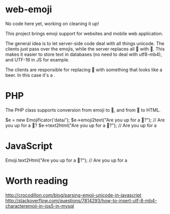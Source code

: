 web-emoji
=========

No code here yet, working on cleaning it up!


This project brings emoji support for websites and mobile web application. 

The general idea is to let server-side code deal with all things unicode. The clients just pass over the emojis,
while the server replaces all 🍺 with :beer:. This makes it easier to store text in databases (no need to deal 
with utf8-mb4), and UTF-16 in JS for example.  

The clients are responsible for replacing :beer: with something that looks like a beer. In this case it's a <span>.

PHP
====
The PHP class supports conversion from emoji to :beer:, and from :beer: to HTML.

$e = new Emojificator('data/');
$e->emoji2text("Are you up for a 🍺?"); // Are you up for a :beer:?
$e->text2html("Are you up for a :beer:?"); // Are you up for a <span></span>

JavaScript
==========

Emoji.text2Html("Are you up for a :beer:?"); // Are you up for a <span></span>



Worth reading
=============
http://crocodillon.com/blog/parsing-emoji-unicode-in-javascript
http://stackoverflow.com/questions/7814293/how-to-insert-utf-8-mb4-characteremoji-in-ios5-in-mysql